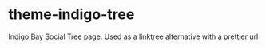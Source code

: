 # theme-indigo-tree
Indigo Bay Social Tree page.  Used as a linktree alternative with a prettier url
